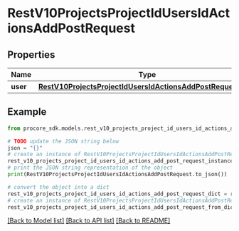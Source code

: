 # RestV10ProjectsProjectIdUsersIdActionsAddPostRequest


## Properties

Name | Type | Description | Notes
------------ | ------------- | ------------- | -------------
**user** | [**RestV10ProjectsProjectIdUsersIdActionsAddPostRequestUser**](RestV10ProjectsProjectIdUsersIdActionsAddPostRequestUser.md) |  | [optional] 

## Example

```python
from procore_sdk.models.rest_v10_projects_project_id_users_id_actions_add_post_request import RestV10ProjectsProjectIdUsersIdActionsAddPostRequest

# TODO update the JSON string below
json = "{}"
# create an instance of RestV10ProjectsProjectIdUsersIdActionsAddPostRequest from a JSON string
rest_v10_projects_project_id_users_id_actions_add_post_request_instance = RestV10ProjectsProjectIdUsersIdActionsAddPostRequest.from_json(json)
# print the JSON string representation of the object
print(RestV10ProjectsProjectIdUsersIdActionsAddPostRequest.to_json())

# convert the object into a dict
rest_v10_projects_project_id_users_id_actions_add_post_request_dict = rest_v10_projects_project_id_users_id_actions_add_post_request_instance.to_dict()
# create an instance of RestV10ProjectsProjectIdUsersIdActionsAddPostRequest from a dict
rest_v10_projects_project_id_users_id_actions_add_post_request_from_dict = RestV10ProjectsProjectIdUsersIdActionsAddPostRequest.from_dict(rest_v10_projects_project_id_users_id_actions_add_post_request_dict)
```
[[Back to Model list]](../README.md#documentation-for-models) [[Back to API list]](../README.md#documentation-for-api-endpoints) [[Back to README]](../README.md)


